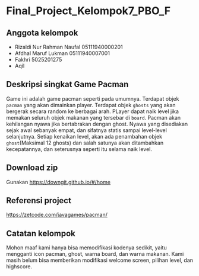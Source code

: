 # Final_Project_Kelompok7_PBO_F

## Anggota kelompok
- Rizaldi Nur Rahman Naufal 05111940000201
- Afdhal Maruf Lukman 05111940007001
- Fakhri 5025201275
- Aqil

## Deskripsi singkat Game Pacman
Game ini adalah game pacman seperti pada umumnya. Terdapat objek ``pacman`` yang akan dimainkan player. Terdapat objek ``ghosts`` yang akan bergerak secara random ke berbagai arah. PLayer dapat naik level jika memakan seluruh objek makanan yang tersebar di ``board``. Pacman akan kehilangan nyawa jika bertabrakan dengan ghost. Nyawa yang disediakan sejak awal sebanyak empat, dan sifatnya statis sampai level-level selanjutnya. Setiap kenaikan level, akan ada penambahan objek ``ghost``(Maksimal 12 ghosts) dan salah satunya akan ditambahkan kecepatannya, dan seterusnya seperti itu selama naik level. 

## Download zip
Gunakan https://downgit.github.io/#/home

## Referensi project
https://zetcode.com/javagames/pacman/

## Catatan kelompok
Mohon maaf kami hanya bisa memodifikasi kodenya sedikit, yaitu mengganti icon pacman, ghost, warna board, dan warna makanan. Kami masih belum bisa memberikan modifikasi welcome screen, pilihan level, dan highscore.

